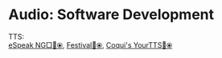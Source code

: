 # Audio: Software Development

TTS:  
[eSpeak NG□🔌⦿](https://github.com/espeak-ng/espeak-ng/),
[Festival🔌⦿](http://www.cstr.ed.ac.uk/projects/festival/),
[Coqui's YourTTS🔌⦿](https://coqui.ai/blog/tts/yourtts-zero-shot-text-synthesis-low-resource-languages)
